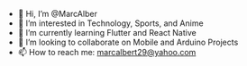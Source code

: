 - 👋 Hi, I’m @MarcAlber
- 👀 I’m interested in Technology, Sports, and Anime
- 🌱 I’m currently learning Flutter and React Native
- 💞️ I’m looking to collaborate on Mobile and Arduino Projects
- 📫 How to reach me: marcalbert29@yahoo.com

<!---
MarcAlber/MarcAlber is a ✨ special ✨ repository because its `README.md` (this file) appears on your GitHub profile.
You can click the Preview link to take a look at your changes.
--->
